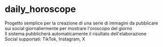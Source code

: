 # daily_horoscope
Progetto semplice per la creazione di una serie di immagini da pubblicare sui social giornaliermente per mostrare l'oroscopo del giorno  
Il sistema pubblicherà automaticamente il risultato dell'elaborazione  
Social supportati: TikTok, Instagram, X  
